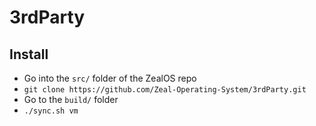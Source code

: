 # 3rdParty

## Install

- Go into the `src/` folder of the ZealOS repo
- `git clone https://github.com/Zeal-Operating-System/3rdParty.git` 
- Go to the `build/` folder
- `./sync.sh vm`
